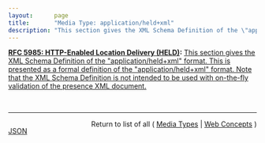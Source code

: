 ```yaml
---
layout:      page
title:       "Media Type: application/held+xml"
description: "This section gives the XML Schema Definition of the \"application/held+xml\" format. This is presented as a formal definition of the \"application/held+xml\" format. Note that the XML Schema Definition is not intended to be used with on-the-fly validation of the presence XML document."
---
```


**[RFC 5985: HTTP-Enabled Location Delivery (HELD)](/specs/IETF/RFC/5985 "This document defines a Layer 7 Location Configuration Protocol (L7 LCP) and describes the use of HTTP and HTTP/TLS as transports for the L7 LCP. The L7 LCP is used for retrieving location information from a server within an access network. It includes options for retrieving location information in two forms: by value and by reference. The protocol is an extensible application-layer protocol that is independent of the session layer."):** [This section gives the XML Schema Definition of the "application/held+xml" format. This is presented as a formal definition of the "application/held+xml" format. Note that the XML Schema Definition is not intended to be used with on-the-fly validation of the presence XML document.](http://tools.ietf.org/html/rfc5985#section-7 "Read documentation for Media Type &#34;application/held+xml&#34;")

<br/>
<hr/>

<p style="float : left"><a href="application/held+xml.json" title="JSON representing this particular Web Concept">JSON</a></p>
<p style="text-align: right">Return to list of all ( <a href="../media-types">Media Types</a> | <a href="../">Web Concepts</a> )</p>

